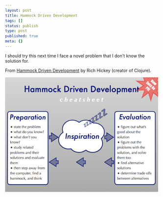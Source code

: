 ```yaml
---
layout: post
title: Hammock Driven Development
tags: []
status: publish
type: post
published: true
meta: {}
---
```


I should try this next time I face a novel problem that I don't
know the solution for.

From <a href="http://clojure.blip.tv/file/4457042/">Hammock Driven Development</a> by Rich Hickey (creator of Clojure).


<img alt="Hammock-driven-dev" height="375" src="/images/hammock-driven-dev.png" width="500" />
